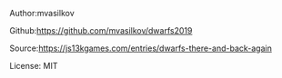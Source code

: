 Author:mvasilkov

Github:https://github.com/mvasilkov/dwarfs2019

Source:https://js13kgames.com/entries/dwarfs-there-and-back-again

License: MIT